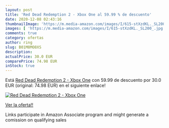 ```yaml
---
layout: post
title: 'Red Dead Redemption 2 - Xbox One al 59.99 % de descuento'
date: 2020-12-08 02:43:16
thumbnailImage: 'https://m.media-amazon.com/images/I/615-stXzdKL._SL200_.jpg'
images: [ 'https://m.media-amazon.com/images/I/615-stXzdKL._SL200_.jpg' ]
comments: true
category: ofertas
author: ring
slug: B01M8MO8XS
description:
actualPrice: 30.0 EUR
comparePrice: 74.98 EUR
inStock: true
---
```


Está [Red Dead Redemption 2 - Xbox One](https://www.amazon.it/dp/B01M8MO8XS/?tag=tolees00-21) con 59.99 de descuento por 30.0 EUR (original: 74.98 EUR) en el siguiente enlace!

[![Red Dead Redemption 2 - Xbox One](https://m.media-amazon.com/images/I/615-stXzdKL._SL200_.jpg)](https://www.amazon.it/dp/B01M8MO8XS/?tag=tolees00-21)

[Ver la oferta!!](https://www.amazon.it/dp/B01M8MO8XS/?tag=tolees00-21)

Links participate in Amazon Associate program and might generate a comission on qualifying sales



